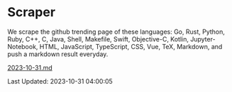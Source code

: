 # Scraper

We scrape the github trending page of these languages: Go, Rust, Python, Ruby, C++, C, Java, Shell, Makefile, Swift, Objective-C, Kotlin, Jupyter-Notebook, HTML, JavaScript, TypeScript, CSS, Vue, TeX, Markdown, and push a markdown result everyday.

[2023-10-31.md](https://github.com/yangwenmai/github-trending-backup/blob/master/2023-10-31.md)

Last Updated: 2023-10-31 04:00:05